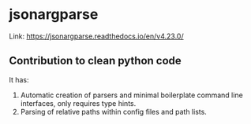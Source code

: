 # jsonargparse

Link: https://jsonargparse.readthedocs.io/en/v4.23.0/

## Contribution to clean python code

It has:

1. Automatic creation of parsers and minimal boilerplate command line interfaces, only requires type hints.
2. Parsing of relative paths within config files and path lists.


